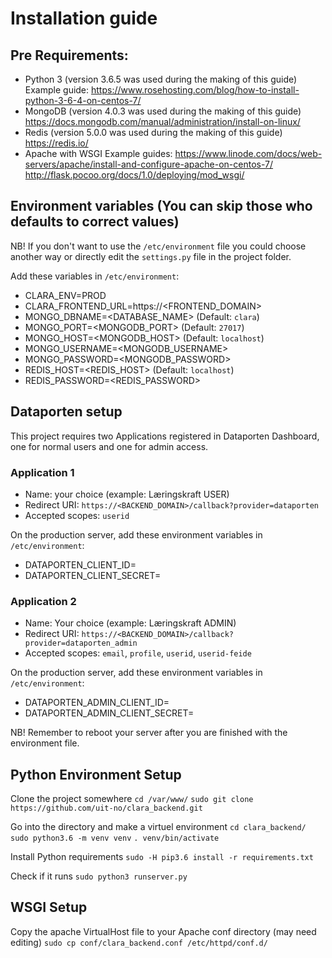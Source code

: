 # Installation guide

## Pre Requirements:
- Python 3  (version 3.6.5 was used during the making of this guide)
  Example guide: https://www.rosehosting.com/blog/how-to-install-python-3-6-4-on-centos-7/
- MongoDB   (version 4.0.3 was used during the making of this guide)
  https://docs.mongodb.com/manual/administration/install-on-linux/
- Redis     (version 5.0.0 was used during the making of this guide)     
  https://redis.io/
- Apache with WSGI
  Example guides: https://www.linode.com/docs/web-servers/apache/install-and-configure-apache-on-centos-7/
                  http://flask.pocoo.org/docs/1.0/deploying/mod_wsgi/

## Environment variables (You can skip those who defaults to correct values)
NB! If you don't want to use the `/etc/environment` file you could choose another way
or directly edit the `settings.py` file in the project folder.

Add these variables in `/etc/environment`:
- CLARA_ENV=PROD
- CLARA_FRONTEND_URL=https://<FRONTEND_DOMAIN>
- MONGO_DBNAME=<DATABASE_NAME>                  (Default: `clara`)
- MONGO_PORT=<MONGODB_PORT>                     (Default: `27017`)
- MONGO_HOST=<MONGODB_HOST>                     (Default: `localhost`)
- MONGO_USERNAME=<MONGODB_USERNAME>
- MONGO_PASSWORD=<MONGODB_PASSWORD>
- REDIS_HOST=<REDIS_HOST>                       (Default: `localhost`)
- REDIS_PASSWORD=<REDIS_PASSWORD>

## Dataporten setup
This project requires two Applications registered in Dataporten Dashboard,
one for normal users and one for admin access.

### Application 1
- Name: your choice (example: Læringskraft USER)
- Redirect URI: `https://<BACKEND_DOMAIN>/callback?provider=dataporten`
- Accepted scopes: `userid`

On the production server, add these environment variables in `/etc/environment`:
- DATAPORTEN_CLIENT_ID=<Client ID>
- DATAPORTEN_CLIENT_SECRET=<Client Secret>

### Application 2
- Name: Your choice (example: Læringskraft ADMIN)
- Redirect URI: `https://<BACKEND_DOMAIN>/callback?provider=dataporten_admin`
- Accepted scopes: `email`, `profile`, `userid`, `userid-feide`

On the production server, add these environment variables in `/etc/environment`:
- DATAPORTEN_ADMIN_CLIENT_ID=<Client ID>
- DATAPORTEN_ADMIN_CLIENT_SECRET=<Client Secret>

NB! Remember to reboot your server after you are finished with the environment file.

## Python Environment Setup

Clone the project somewhere
`cd /var/www/`
`sudo git clone https://github.com/uit-no/clara_backend.git`

Go into the directory and make a virtuel environment
`cd clara_backend/`
`sudo python3.6 -m venv venv`
`. venv/bin/activate`

Install Python requirements
`sudo -H pip3.6 install -r requirements.txt`

Check if it runs
`sudo python3 runserver.py`

## WSGI Setup
Copy the apache VirtualHost file to your Apache conf directory (may need editing)
`sudo cp conf/clara_backend.conf /etc/httpd/conf.d/`
